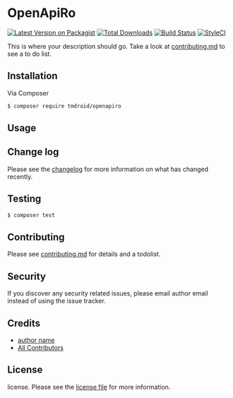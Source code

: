 # OpenApiRo

[![Latest Version on Packagist][ico-version]][link-packagist]
[![Total Downloads][ico-downloads]][link-downloads]
[![Build Status][ico-travis]][link-travis]
[![StyleCI][ico-styleci]][link-styleci]

This is where your description should go. Take a look at [contributing.md](contributing.md) to see a to do list.

## Installation

Via Composer

``` bash
$ composer require tmdroid/openapiro
```

## Usage

## Change log

Please see the [changelog](changelog.md) for more information on what has changed recently.

## Testing

``` bash
$ composer test
```

## Contributing

Please see [contributing.md](contributing.md) for details and a todolist.

## Security

If you discover any security related issues, please email author email instead of using the issue tracker.

## Credits

- [author name][link-author]
- [All Contributors][link-contributors]

## License

license. Please see the [license file](license.md) for more information.

[ico-version]: https://img.shields.io/packagist/v/tmdroid/openapiro.svg?style=flat-square
[ico-downloads]: https://img.shields.io/packagist/dt/tmdroid/openapiro.svg?style=flat-square
[ico-travis]: https://img.shields.io/travis/tmdroid/openapiro/master.svg?style=flat-square
[ico-styleci]: https://styleci.io/repos/12345678/shield

[link-packagist]: https://packagist.org/packages/tmdroid/openapiro
[link-downloads]: https://packagist.org/packages/tmdroid/openapiro
[link-travis]: https://travis-ci.org/tmdroid/openapiro
[link-styleci]: https://styleci.io/repos/12345678
[link-author]: https://github.com/tmdroid
[link-contributors]: ../../contributors
